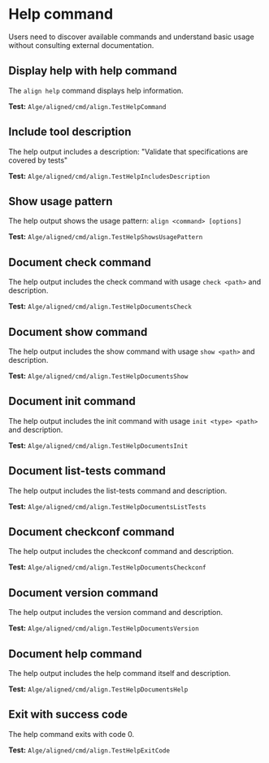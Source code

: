 # Help command

Users need to discover available commands and understand basic usage without consulting external documentation.

## Display help with help command

The `align help` command displays help information.

**Test:** `Alge/aligned/cmd/align.TestHelpCommand`

## Include tool description

The help output includes a description: "Validate that specifications are covered by tests"

**Test:** `Alge/aligned/cmd/align.TestHelpIncludesDescription`

## Show usage pattern

The help output shows the usage pattern: `align <command> [options]`

**Test:** `Alge/aligned/cmd/align.TestHelpShowsUsagePattern`

## Document check command

The help output includes the check command with usage `check <path>` and description.

**Test:** `Alge/aligned/cmd/align.TestHelpDocumentsCheck`

## Document show command

The help output includes the show command with usage `show <path>` and description.

**Test:** `Alge/aligned/cmd/align.TestHelpDocumentsShow`

## Document init command

The help output includes the init command with usage `init <type> <path>` and description.

**Test:** `Alge/aligned/cmd/align.TestHelpDocumentsInit`

## Document list-tests command

The help output includes the list-tests command and description.

**Test:** `Alge/aligned/cmd/align.TestHelpDocumentsListTests`

## Document checkconf command

The help output includes the checkconf command and description.

**Test:** `Alge/aligned/cmd/align.TestHelpDocumentsCheckconf`

## Document version command

The help output includes the version command and description.

**Test:** `Alge/aligned/cmd/align.TestHelpDocumentsVersion`

## Document help command

The help output includes the help command itself and description.

**Test:** `Alge/aligned/cmd/align.TestHelpDocumentsHelp`

## Exit with success code

The help command exits with code 0.

**Test:** `Alge/aligned/cmd/align.TestHelpExitCode`
